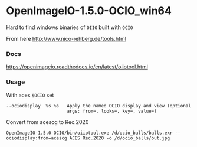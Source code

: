 # OpenImageIO-1.5.0-OCIO_win64

Hard to find windows binaries of `OIIO` built with `OCIO`

From here http://www.nico-rehberg.de/tools.html 

### Docs
https://openimageio.readthedocs.io/en/latest/oiiotool.html


### Usage
With aces `$OCIO` set

```
--ociodisplay  %s %s   Apply the named OCIO display and view (optional
                       args: from=, looks=, key=, value=)
```

Convert from acescg to Rec.2020
```
OpenImageIO-1.5.0-OCIO/bin/oiiotool.exe /d/ocio_balls/balls.exr --ociodisplay:from=acescg ACES Rec.2020 -o /d/ocio_balls/out.jpg
```
